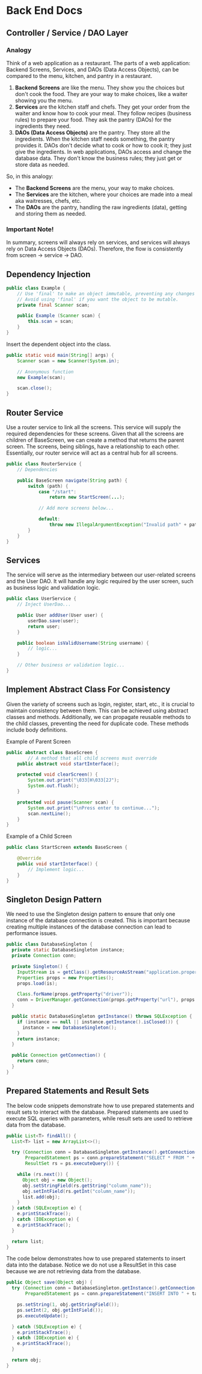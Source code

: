 # Back End Docs

## Controller / Service / DAO Layer

### Analogy

Think of a web application as a restaurant. The parts of a web application: Backend Screens, Services, and DAOs (Data Access Objects), can be compared to the menu, kitchen, and pantry in a restaurant.

1. **Backend Screens** are like the menu. They show you the choices but don't cook the food. They are your way to make choices, like a waiter showing you the menu.
2. **Services** are the kitchen staff and chefs. They get your order from the waiter and know how to cook your meal. They follow recipes (business rules) to prepare your food. They ask the pantry (DAOs) for the ingredients they need.
3. **DAOs (Data Access Objects)** are the pantry. They store all the ingredients. When the kitchen staff needs something, the pantry provides it. DAOs don't decide what to cook or how to cook it; they just give the ingredients. In web applications, DAOs access and change the database data. They don't know the business rules; they just get or store data as needed.

So, in this analogy:

- The **Backend Screens** are the menu, your way to make choices.
- The **Services** are the kitchen, where your choices are made into a meal aka waitresses, chefs, etc.
- The **DAOs** are the pantry, handling the raw ingredients (data), getting and storing them as needed.

### Important Note!

In summary, screens will always rely on services, and services will always rely on Data Access Objects (DAOs). Therefore, the flow is consistently from screen → service -> DAO.

## Dependency Injection

```java
public class Example {
	// Use 'final' to make an object immutable, preventing any changes to it.
	// Avoid using 'final' if you want the object to be mutable.
	private final Scanner scan;

	public Example (Scanner scan) {
		this.scan = scan;
	}
}
```

Insert the dependent object into the class.

```java
public static void main(String[] args) {
	Scanner scan = new Scanner(System.in);

	// Anonymous function
	new Example(scan);

	scan.close();
}
```

## Router Service

Use a router service to link all the screens. This service will supply the required dependencies for these screens. Given that all the screens are children of BaseScreen, we can create a method that returns the parent screen. The screens, being siblings, have a relationship to each other. Essentially, our router service will act as a central hub for all screens.

```java
public class RouterService {
    // Dependencies

    public BaseScreen navigate(String path) {
        switch (path) {
            case "/start":
                return new StartScreen(...);

            // Add more screens below...

            default:
                throw new IllegalArgumentException("Invalid path" + path);
        }
    }
}
```

## Services

The service will serve as the intermediary between our user-related screens and the User DAO. It will handle any logic required by the user screen, such as business logic and validation logic.

```java
public class UserService {
	// Inject UserDao...

	public User addUser(User user) {
		userDao.save(user);
		return user;
	}

	public boolean isValidUsername(String username) {
		// logic...
	}

	// Other business or validation logic...
}
```

## Implement Abstract Class For Consistency

Given the variety of screens such as login, register, start, etc., it is crucial to maintain consistency between them. This can be achieved using abstract classes and methods. Additionally, we can propagate reusable methods to the child classes, preventing the need for duplicate code. These methods include body definitions.

Example of Parent Screen

```java
public abstract class BaseScreen {
		// A method that all child screens must override
    public abstract void startInterface();

    protected void clearScreen() {
        System.out.print("\033[H\033[2J");
        System.out.flush();
    }

    protected void pause(Scanner scan) {
        System.out.print("\nPress enter to continue...");
        scan.nextLine();
    }
}
```

Example of a Child Screen

```java
public class StartScreen extends BaseScreen {

	@Override
	public void startInterface() {
		// Implement logic...
	}
}
```

## Singleton Design Pattern

We need to use the Singleton design pattern to ensure that only one instance of the database connection is created. This is important because creating multiple instances of the database connection can lead to performance issues.

```java
public class DatabaseSingleton {
  private static DatabaseSingleton instance;
  private Connection conn;

  private Singleton() {
    InputStream is = getClass().getResourceAsStream("application.properties");
    Properties props = new Properties();
    props.load(is);

    Class.forName(props.getProperty("driver"));
    conn = DriverManager.getConnection(props.getProperty("url"), props.getProperty("user"), props.getProperty("password"));
  }

  public static DatabaseSingleton getInstance() throws SQLException {
    if (instance == null || instance.getInstance().isClosed()) {
      instance = new DatabaseSingleton();
    }
    return instance;
  }

  public Connection getConnection() {
    return conn;
  }
}
```

## Prepared Statements and Result Sets

The below code snippets demonstrate how to use prepared statements and result sets to interact with the database. Prepared statements are used to execute SQL queries with parameters, while result sets are used to retrieve data from the database.

```java
public List<T> findAll() {
  List<T> list = new ArrayList<>();

  try (Connection conn = DatabaseSingleton.getInstance().getConnection();
       PreparedStatement ps = conn.prepareStatement("SELECT * FROM " + tableName);
       ResultSet rs = ps.executeQuery()) {

    while (rs.next()) {
      Object obj = new Object();
      obj.setStringField(rs.getString("column_name"));
      obj.setIntField(rs.getInt("column_name"));
      list.add(obj);
    }
  } catch (SQLException e) {
    e.printStackTrace();
  } catch (IOException e) {
    e.printStackTrace();
  }

  return list;
}
```

The code below demonstrates how to use prepared statements to insert data into the database. Notice we do not use a ResultSet in this case because we are not retrieving data from the database.

```java
public Object save(Object obj) {
  try (Connection conn = DatabaseSingleton.getInstance().getConnection();
       PreparedStatement ps = conn.prepareStatement("INSERT INTO " + tableName + " (column_name1, column_name2) VALUES (?, ?)")) {

    ps.setString(1, obj.getStringField());
    ps.setInt(2, obj.getIntField());
    ps.executeUpdate();

  } catch (SQLException e) {
    e.printStackTrace();
  } catch (IOException e) {
    e.printStackTrace();
  }

  return obj;
}
```
